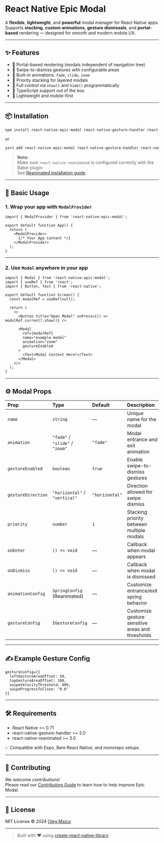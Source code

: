 # React Native Epic Modal

A **flexible**, **lightweight**, and **powerful** modal manager for React Native apps.  
Supports **stacking**, **custom animations**, **gesture dismissals**, and **portal-based** rendering — designed for smooth and modern mobile UX.

---

## ✨ Features

- 🎯 Portal-based rendering (modals independent of navigation tree)
- 🎯 Swipe-to-dismiss gestures with configurable areas
- 🎯 Built-in animations: `fade`, `slide`, `zoom`
- 🎯 Priority stacking for layered modals
- 🎯 Full control via `show()` and `hide()` programmatically
- 🎯 TypeScript support out of the box
- 🎯 Lightweight and mobile-first

---

## 📦 Installation

```bash
npm install react-native-epic-modal react-native-gesture-handler react-native-reanimated
```

or

```bash
yarn add react-native-epic-modal react-native-gesture-handler react-native-reanimated
```

> **Note:**  
> Make sure `react-native-reanimated` is configured correctly with the Babel plugin:  
> See [Reanimated installation guide](https://docs.swmansion.com/react-native-reanimated/docs/fundamentals/installation/).

---

## 🚀 Basic Usage

### 1. Wrap your app with `ModalProvider`

```tsx
import { ModalProvider } from 'react-native-epic-modal';

export default function App() {
  return (
    <ModalProvider>
      {/* Your App Content */}
    </ModalProvider>
  );
}
```

---

### 2. Use `Modal` anywhere in your app

```tsx
import { Modal } from 'react-native-epic-modal';
import { useRef } from 'react';
import { Button, Text } from 'react-native';

export default function Screen() {
  const modalRef = useRef(null);

  return (
    <>
      <Button title="Open Modal" onPress={() => modalRef.current?.show()} />

      <Modal
        ref={modalRef}
        name="example-modal"
        animation="zoom"
        gestureEnabled
      >
        <Text>Modal Content Here!</Text>
      </Modal>
    </>
  );
}
```

---

## ⚙️ Modal Props

| Prop | Type | Default | Description |
|:-----|:-----|:--------|:------------|
| `name` | `string` | — | Unique name for the modal |
| `animation` | `"fade"` / `"slide"` / `"zoom"` | `"fade"` | Modal entrance and exit animation |
| `gestureEnabled` | `boolean` | `true` | Enable swipe-to-dismiss gestures |
| `gestureDirection` | `"horizontal"` / `"vertical"` | `"horizontal"` | Direction allowed for swipe dismiss |
| `priority` | `number` | `1` | Stacking priority between multiple modals |
| `onEnter` | `() => void` | — | Callback when modal appears |
| `onDismiss` | `() => void` | — | Callback when modal is dismissed |
| `animationConfig` | `SpringConfig` (Reanimated) | — | Customize entrance/exit spring behavior |
| `gestureConfig` | `IGestureConfig` | — | Customize gesture sensitive areas and thresholds |

---

## ✍️ Example Gesture Config

```tsx
gestureConfig={{
  leftGestureAreaOffset: 50,
  topGestureAreaOffset: 100,
  swipeVelocityThreshold: 800,
  swipeProgressToClose: "0.6"
}}
```

---

## 🛠 Requirements

- React Native >= 0.71
- react-native-gesture-handler >= 2.0
- react-native-reanimated >= 3.0

✅ Compatible with Expo, Bare React Native, and monorepo setups.

---

## 🤝 Contributing

We welcome contributions!  
Please read our [Contributing Guide](CONTRIBUTING.md) to learn how to help improve Epic Modal.

---

## 📄 License

MIT License © 2024 [Oleg Mazur](https://github.com/mazurGit)

---

> Built with ❤️ using [create-react-native-library](https://github.com/callstack/react-native-builder-bob)
